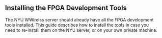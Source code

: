 ## Installing the FPGA Development Tools

The NYU WWirelss server should already have all the FPGA development tools installed.  This guide describes how to install the tools in case you need to re-install them on the NYU server, or on your own private machine.
